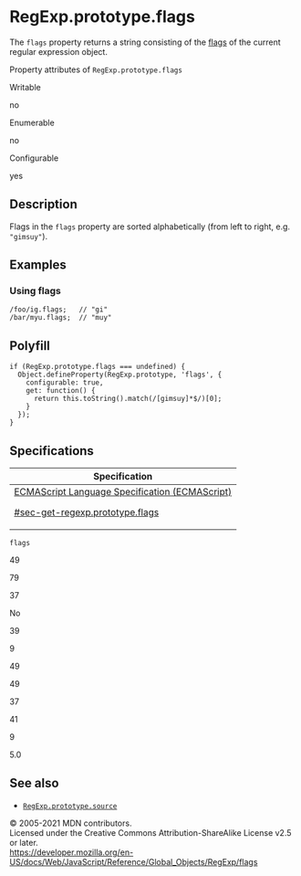 # RegExp.prototype.flags

The `flags` property returns a string consisting of the [flags](https://developer.mozilla.org/en-US/docs/Web/JavaScript/Guide/Regular_Expressions#advanced_searching_with_flags_2) of the current regular expression object.

Property attributes of `RegExp.prototype.flags`

Writable

no

Enumerable

no

Configurable

yes

## Description

Flags in the `flags` property are sorted alphabetically (from left to right, e.g. `"gimsuy"`).

## Examples

### Using flags

    /foo/ig.flags;   // "gi"
    /bar/myu.flags;  // "muy"

## Polyfill

    if (RegExp.prototype.flags === undefined) {
      Object.defineProperty(RegExp.prototype, 'flags', {
        configurable: true,
        get: function() {
          return this.toString().match(/[gimsuy]*$/)[0];
        }
      });
    }

## Specifications

<table><thead><tr class="header"><th>Specification</th></tr></thead><tbody><tr class="odd"><td><a href="https://tc39.es/ecma262/#sec-get-regexp.prototype.flags">ECMAScript Language Specification (ECMAScript) 
<br/>

<span class="small">#sec-get-regexp.prototype.flags</span></a></td></tr></tbody></table>

`flags`

49

79

37

No

39

9

49

49

37

41

9

5.0

## See also

-   [`RegExp.prototype.source`](source)

© 2005-2021 MDN contributors.  
Licensed under the Creative Commons Attribution-ShareAlike License v2.5 or later.  
<a href="https://developer.mozilla.org/en-US/docs/Web/JavaScript/Reference/Global_Objects/RegExp/flags" class="_attribution-link">https://developer.mozilla.org/en-US/docs/Web/JavaScript/Reference/Global_Objects/RegExp/flags</a>
